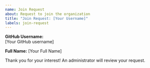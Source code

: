 ```yaml
---
name: Join Request
about: Request to join the organization
title: "Join Request: [Your Username]"
labels: join-request
---
```

**GitHub Username:**  
[Your GitHub username]  

**Full Name:**
[Your Full Name]

Thank you for your interest! An administrator will review your request.
